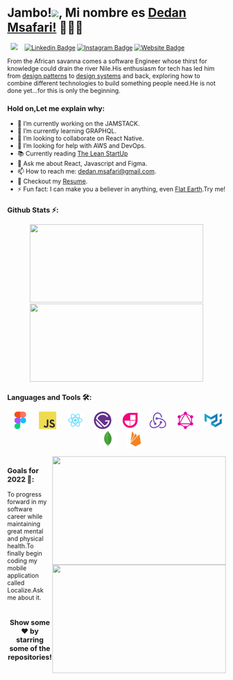 # Jambo!<img src="https://media.giphy.com/media/MEFVcuRIoVETUMYZEe/giphy.gif" height="80px">, Mi nombre es [Dedan Msafari!](https://stormy-journey-04205.herokuapp.com/home) 👨🏼‍💻 


&nbsp; ![](https://visitor-badge.glitch.me/badge?page_id=dedanmsafari.dedanmsafari&style=flat-square&color=38b000)&nbsp;&nbsp;&nbsp;
[![Linkedin Badge](https://img.shields.io/badge/-LinkedIn-0e76a8?style=flat-square&logo=Linkedin&logoColor=white)](https://linkedin.com/in/dedanmsafari)
[![Instagram Badge](https://img.shields.io/badge/-Instagram-e4405f?style=flat-square&logo=Instagram&logoColor=white)](https://instagram.com/dedan_eleven/)
[![Website Badge](https://img.shields.io/badge/Website-3b5998?style=flat-square&logo=google-chrome&logoColor=white)](https://stormy-journey-04205.herokuapp.com/home)




From the African savanna comes a software Engineer whose thirst for knowledge could drain the river Nile.His enthusiasm for tech has led him from [design patterns](https://www.patterns.dev/posts/) to [design systems](https://rangle.io/blog/what-is-a-design-system/) and back, exploring how to combine different technologies to build something people need.He is not done yet...for this is only the beginning.

### Hold on,Let me explain why:

- 🔭 I’m currently working on the JAMSTACK.
- 🌱 I’m currently learning GRAPHQL.
- 👯 I’m looking to collaborate on React Native.
- 🤔 I’m looking for help with AWS and DevOps.
- 📚 Currently reading [The Lean StartUp](https://www.youtube.com/watch?v=RSaIOCHbuYw)
- 💬 Ask me about React, Javascript and Figma.
- 📫 How to reach me: dedan.msafari@gmail.com.
- 📝 Checkout my [Resume](https://github.com/dedanmsafari/dedanmsafari/blob/main/Dedan_Msafari_-_JavaScript%2C_React_and_React_Native_Engineer%2C_UIUX_Designer..pdf).
- ⚡ Fun fact: I can make you a believer in anything, even [Flat Earth](https://www.youtube.com/watch?v=ARp2j8t3O8Q).Try me!



### Github Stats ⚡️:

<div align="center">
  <img height= "180em" width="400em" src="https://github-readme-stats.vercel.app/api/top-langs/?username=dedanmsafari&layout=compact&title_color=ff0a54&icon_color=ffff3f&text_color=ffffff&bg_color=0a0012&theme=radical&langs_count=4" />
  <img height= "180em" width="400em"  src="https://github-readme-stats.vercel.app/api?username=dedanmsafari&&show_icons=true&title_color=ff0a54&icon_color=ffff3f&text_color=ffffff&bg_color=0a0012&theme=radical" />
</div>

### Languages and Tools 🛠:

<div  align="center">
<code><img width="40" height="40" src="https://github.com/devicons/devicon/blob/master/icons/figma/figma-original.svg" alt="figma"></code>&nbsp;&nbsp;&nbsp;&nbsp;&nbsp;
<code><img width="40" height="40" src="https://raw.githubusercontent.com/github/explore/80688e429a7d4ef2fca1e82350fe8e3517d3494d/topics/javascript/javascript.png" alt="javascript"></code>&nbsp;&nbsp;&nbsp;&nbsp;&nbsp;
<code><img width="40" height="40" src="https://raw.githubusercontent.com/github/explore/80688e429a7d4ef2fca1e82350fe8e3517d3494d/topics/react/react.png" alt="react"></code>&nbsp;&nbsp;&nbsp;&nbsp;&nbsp;
<code><img width="40" height="40" src="https://github.com/devicons/devicon/blob/master/icons/gatsby/gatsby-original.svg" alt="gatsby"></code>&nbsp;&nbsp;&nbsp;&nbsp;&nbsp;
<code><img width="40" height="40" src="https://github.com/devicons/devicon/blob/master/icons/jamstack/jamstack-original.svg" alt="jamstack"></code>&nbsp;&nbsp;&nbsp;&nbsp;&nbsp;
<code><img width="40" height="40" src="https://raw.githubusercontent.com/github/explore/80688e429a7d4ef2fca1e82350fe8e3517d3494d/topics/redux/redux.png" alt="react"></code>&nbsp;&nbsp;&nbsp;&nbsp;&nbsp;
<code><img width="40" height="40" src="https://raw.githubusercontent.com/github/explore/80688e429a7d4ef2fca1e82350fe8e3517d3494d/topics/graphql/graphql.png" alt="graphql"></code>&nbsp;&nbsp;&nbsp;&nbsp;&nbsp;
<code><img width="40" height="40" src="https://github.com/devicons/devicon/blob/master/icons/materialui/materialui-original.svg" alt="material-ui"></code>&nbsp;&nbsp;&nbsp;&nbsp;&nbsp;
  <code><img width="40" height="40" src="https://github.com/devicons/devicon/blob/master/icons/mongodb/mongodb-original.svg" alt="mongodb"></code>&nbsp;&nbsp;&nbsp;&nbsp;&nbsp;
<code><img width="40" height="40" src="https://github.com/devicons/devicon/blob/master/icons/firebase/firebase-plain.svg" alt="firebase"></code>
</div>
&nbsp;
&nbsp;
&nbsp;
&nbsp;

  
<div align="center">
<img align="right" height="250" width="400" alt="" src="https://media.giphy.com/media/QHE5gWI0QjqF2/giphy.gif" />
<img align="right" height="250" width="400" alt="" src="https://media.giphy.com/media/lXHwJv89PvdN200Anr/giphy.gif" />
  </div>
  
  ### Goals for 2022 💪:
  
  To progress forward in my software career while maintaining great mental and physical health.To finally begin coding my mobile application called Localize.Ask me about it.
 # 
  <div align="center">
  
### Show some ❤️ by starring some of the repositories!

</div>
